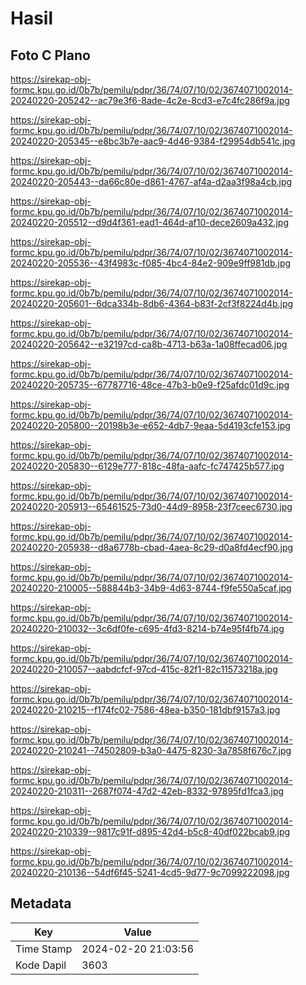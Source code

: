 # Hasil

## Foto C Plano

https://sirekap-obj-formc.kpu.go.id/0b7b/pemilu/pdpr/36/74/07/10/02/3674071002014-20240220-205242--ac79e3f6-8ade-4c2e-8cd3-e7c4fc286f9a.jpg

https://sirekap-obj-formc.kpu.go.id/0b7b/pemilu/pdpr/36/74/07/10/02/3674071002014-20240220-205345--e8bc3b7e-aac9-4d46-9384-f29954db541c.jpg

https://sirekap-obj-formc.kpu.go.id/0b7b/pemilu/pdpr/36/74/07/10/02/3674071002014-20240220-205443--da66c80e-d861-4767-af4a-d2aa3f98a4cb.jpg

https://sirekap-obj-formc.kpu.go.id/0b7b/pemilu/pdpr/36/74/07/10/02/3674071002014-20240220-205512--d9d4f361-ead1-464d-af10-dece2609a432.jpg

https://sirekap-obj-formc.kpu.go.id/0b7b/pemilu/pdpr/36/74/07/10/02/3674071002014-20240220-205536--43f4983c-f085-4bc4-84e2-909e9ff981db.jpg

https://sirekap-obj-formc.kpu.go.id/0b7b/pemilu/pdpr/36/74/07/10/02/3674071002014-20240220-205601--6dca334b-8db6-4364-b83f-2cf3f8224d4b.jpg

https://sirekap-obj-formc.kpu.go.id/0b7b/pemilu/pdpr/36/74/07/10/02/3674071002014-20240220-205642--e32197cd-ca8b-4713-b63a-1a08ffecad06.jpg

https://sirekap-obj-formc.kpu.go.id/0b7b/pemilu/pdpr/36/74/07/10/02/3674071002014-20240220-205735--67787716-48ce-47b3-b0e9-f25afdc01d9c.jpg

https://sirekap-obj-formc.kpu.go.id/0b7b/pemilu/pdpr/36/74/07/10/02/3674071002014-20240220-205800--20198b3e-e652-4db7-9eaa-5d4193cfe153.jpg

https://sirekap-obj-formc.kpu.go.id/0b7b/pemilu/pdpr/36/74/07/10/02/3674071002014-20240220-205830--6129e777-818c-48fa-aafc-fc747425b577.jpg

https://sirekap-obj-formc.kpu.go.id/0b7b/pemilu/pdpr/36/74/07/10/02/3674071002014-20240220-205913--65461525-73d0-44d9-8958-23f7ceec6730.jpg

https://sirekap-obj-formc.kpu.go.id/0b7b/pemilu/pdpr/36/74/07/10/02/3674071002014-20240220-205938--d8a6778b-cbad-4aea-8c29-d0a8fd4ecf90.jpg

https://sirekap-obj-formc.kpu.go.id/0b7b/pemilu/pdpr/36/74/07/10/02/3674071002014-20240220-210005--588844b3-34b9-4d63-8744-f9fe550a5caf.jpg

https://sirekap-obj-formc.kpu.go.id/0b7b/pemilu/pdpr/36/74/07/10/02/3674071002014-20240220-210032--3c6df0fe-c695-4fd3-8214-b74e95f4fb74.jpg

https://sirekap-obj-formc.kpu.go.id/0b7b/pemilu/pdpr/36/74/07/10/02/3674071002014-20240220-210057--aabdcfcf-97cd-415c-82f1-82c11573218a.jpg

https://sirekap-obj-formc.kpu.go.id/0b7b/pemilu/pdpr/36/74/07/10/02/3674071002014-20240220-210215--f174fc02-7586-48ea-b350-181dbf9157a3.jpg

https://sirekap-obj-formc.kpu.go.id/0b7b/pemilu/pdpr/36/74/07/10/02/3674071002014-20240220-210241--74502809-b3a0-4475-8230-3a7858f676c7.jpg

https://sirekap-obj-formc.kpu.go.id/0b7b/pemilu/pdpr/36/74/07/10/02/3674071002014-20240220-210311--2687f074-47d2-42eb-8332-97895fd1fca3.jpg

https://sirekap-obj-formc.kpu.go.id/0b7b/pemilu/pdpr/36/74/07/10/02/3674071002014-20240220-210339--9817c91f-d895-42d4-b5c8-40df022bcab9.jpg

https://sirekap-obj-formc.kpu.go.id/0b7b/pemilu/pdpr/36/74/07/10/02/3674071002014-20240220-210136--54df6f45-5241-4cd5-9d77-9c7099222098.jpg


## Metadata

| Key        | Value               |
| ---------- | ------------------- |
| Time Stamp | 2024-02-20 21:03:56 |
| Kode Dapil | 3603                |



